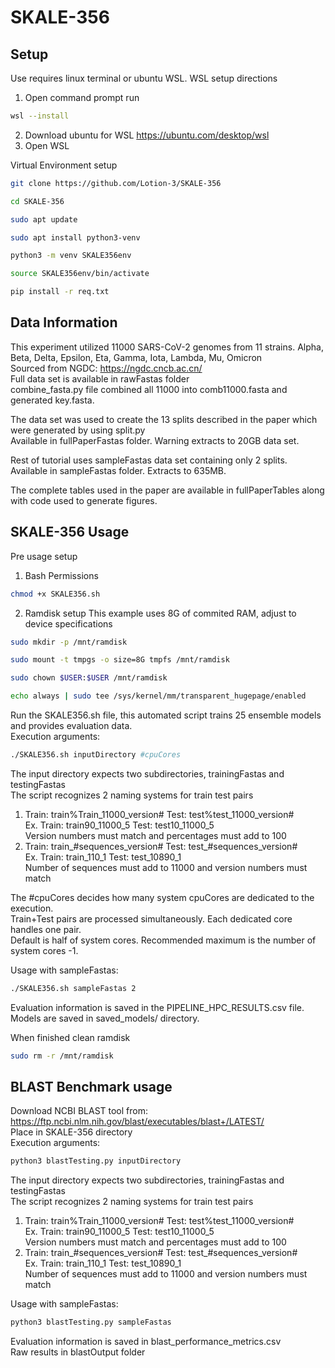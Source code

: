 # SKALE-356

## Setup

Use requires linux terminal or ubuntu WSL.
WSL setup directions
1. Open command prompt run
```bash
wsl --install
```
2. Download ubuntu for WSL https://ubuntu.com/desktop/wsl
3. Open WSL

Virtual Environment setup  
```bash
git clone https://github.com/Lotion-3/SKALE-356
```
```bash
cd SKALE-356
```
```bash
sudo apt update
```
```bash
sudo apt install python3-venv
```
```bash
python3 -m venv SKALE356env
```
```bash
source SKALE356env/bin/activate
```
```bash
pip install -r req.txt
```

## Data Information  
This experiment utilized 11000 SARS-CoV-2 genomes from 11 strains. Alpha, Beta, Delta, Epsilon, Eta, Gamma, Iota, Lambda, Mu, Omicron  
Sourced from NGDC: https://ngdc.cncb.ac.cn/  
Full data set is available in rawFastas folder  
combine_fasta.py file combined all 11000 into comb11000.fasta and generated key.fasta.     

The data set was used to create the 13 splits described in the paper which were generated by using split.py   
Available in fullPaperFastas folder. Warning extracts to 20GB data set.  

Rest of tutorial uses sampleFastas data set containing only 2 splits.  
Available in sampleFastas folder. Extracts to 635MB.  

The complete tables used in the paper are available in fullPaperTables along with code used to generate figures.  

## SKALE-356 Usage  
Pre usage setup  
1. Bash Permissions  
```bash
chmod +x SKALE356.sh
```
2. Ramdisk setup
This example uses 8G of commited RAM, adjust to device specifications   
```bash
sudo mkdir -p /mnt/ramdisk
```
```bash
sudo mount -t tmpgs -o size=8G tmpfs /mnt/ramdisk
```
```bash
sudo chown $USER:$USER /mnt/ramdisk
```
```bash
echo always | sudo tee /sys/kernel/mm/transparent_hugepage/enabled
```
Run the SKALE356.sh file, this automated script trains 25 ensemble models and provides evaluation data.  
Execution arguments:  
```bash
./SKALE356.sh inputDirectory #cpuCores
```
The input directory expects two subdirectories, trainingFastas and testingFastas    
The script recognizes 2 naming systems for train test pairs  
1. Train: train%Train_11000_version# Test: test%test_11000_version#  
Ex. Train: train90_11000_5 Test: test10_11000_5  
Version numbers must match and percentages must add to 100  
2. Train: train_#sequences_version# Test: test_#sequences_version#   
Ex. Train: train_110_1 Test: test_10890_1  
Number of sequences must add to 11000 and version numbers must match  

The #cpuCores decides how many system cpuCores are dedicated to the execution.   
Train+Test pairs are processed simultaneously. Each dedicated core handles one pair.  
Default is half of system cores. Recommended maximum is the number of system cores -1.  

Usage with sampleFastas:  
```bash
./SKALE356.sh sampleFastas 2
```
Evaluation information is saved in the PIPELINE_HPC_RESULTS.csv file.  
Models are saved in saved_models/ directory.  

When finished clean ramdisk
```bash
sudo rm -r /mnt/ramdisk
```

## BLAST Benchmark usage
Download NCBI BLAST tool from: 
https://ftp.ncbi.nlm.nih.gov/blast/executables/blast+/LATEST/  
Place in SKALE-356 directory  
Execution arguments:
```bash
python3 blastTesting.py inputDirectory
```
The input directory expects two subdirectories, trainingFastas and testingFastas    
The script recognizes 2 naming systems for train test pairs  
1. Train: train%Train_11000_version# Test: test%test_11000_version#  
Ex. Train: train90_11000_5 Test: test10_11000_5  
Version numbers must match and percentages must add to 100  
2. Train: train_#sequences_version# Test: test_#sequences_version#   
Ex. Train: train_110_1 Test: test_10890_1  
Number of sequences must add to 11000 and version numbers must match

Usage with sampleFastas:
```bash  
python3 blastTesting.py sampleFastas
```

Evaluation information is saved in blast_performance_metrics.csv  
Raw results in blastOutput folder  


